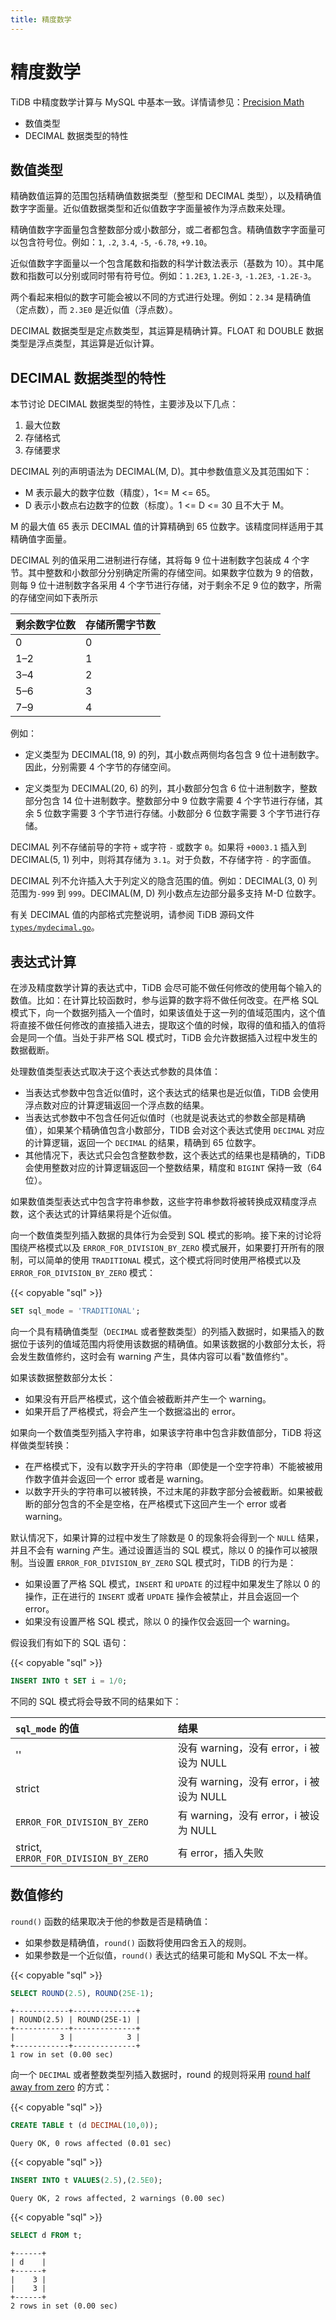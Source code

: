 ```yaml
---
title: 精度数学
---
```


# 精度数学

TiDB 中精度数学计算与 MySQL 中基本一致。详情请参见：[Precision Math](https://dev.mysql.com/doc/refman/5.7/en/precision-math.html)

- 数值类型
- DECIMAL 数据类型的特性

## 数值类型

精确数值运算的范围包括精确值数据类型（整型和 DECIMAL 类型），以及精确值数字字面量。近似值数据类型和近似值数字字面量被作为浮点数来处理。

精确值数字字面量包含整数部分或小数部分，或二者都包含。精确值数字字面量可以包含符号位。例如：`1`, `.2`, `3.4`, `-5`, `-6.78`, `+9.10`。

近似值数字字面量以一个包含尾数和指数的科学计数法表示（基数为 10）。其中尾数和指数可以分别或同时带有符号位。例如：`1.2E3`, `1.2E-3`, `-1.2E3`, `-1.2E-3`。

两个看起来相似的数字可能会被以不同的方式进行处理。例如：`2.34` 是精确值（定点数），而 `2.3E0` 是近似值（浮点数）。

DECIMAL 数据类型是定点数类型，其运算是精确计算。FLOAT 和 DOUBLE 数据类型是浮点类型，其运算是近似计算。

## DECIMAL 数据类型的特性

本节讨论 DECIMAL 数据类型的特性，主要涉及以下几点：

1. 最大位数
2. 存储格式
3. 存储要求

DECIMAL 列的声明语法为 DECIMAL(M, D)。其中参数值意义及其范围如下：

- M 表示最大的数字位数（精度），1<= M <= 65。
- D 表示小数点右边数字的位数（标度）。1 <= D <= 30 且不大于 M。

M 的最大值 65 表示 DECIMAL 值的计算精确到 65 位数字。该精度同样适用于其精确值字面量。

DECIMAL 列的值采用二进制进行存储，其将每 9 位十进制数字包装成 4 个字节。其中整数和小数部分分别确定所需的存储空间。如果数字位数为 9 的倍数，则每 9 位十进制数字各采用 4 个字节进行存储，对于剩余不足 9 位的数字，所需的存储空间如下表所示

| 剩余数字位数 | 存储所需字节数 |
| --- | --- |
| 0   | 0 |
| 1–2 | 1 |
| 3–4 | 2 |
| 5–6 | 3 |
| 7–9 | 4 |

例如：

+ 定义类型为 DECIMAL(18, 9) 的列，其小数点两侧均各包含 9 位十进制数字。因此，分别需要 4 个字节的存储空间。 

+ 定义类型为 DECIMAL(20, 6) 的列，其小数部分包含 6 位十进制数字，整数部分包含 14 位十进制数字。整数部分中 9 位数字需要 4 个字节进行存储，其余 5 位数字需要 3 个字节进行存储。小数部分 6 位数字需要 3 个字节进行存储。

DECIMAL 列不存储前导的字符 `+` 或字符 `-` 或数字 `0`。如果将 `+0003.1` 插入到 DECIMAL(5, 1) 列中，则将其存储为 `3.1`。对于负数，不存储字符 `-` 的字面值。

DECIMAL 列不允许插入大于列定义的隐含范围的值。例如：DECIMAL(3, 0) 列范围为`-999` 到 `999`。DECIMAL(M, D) 列小数点左边部分最多支持 M-D 位数字。

有关 DECIMAL 值的内部格式完整说明，请参阅 TiDB 源码文件 [`types/mydecimal.go`](https://github.com/pingcap/tidb/blob/release-7.1/types/mydecimal.go)。

## 表达式计算

在涉及精度数学计算的表达式中，TiDB 会尽可能不做任何修改的使用每个输入的数值。比如：在计算比较函数时，参与运算的数字将不做任何改变。在严格 SQL 模式下，向一个数据列插入一个值时，如果该值处于这一列的值域范围内，这个值将直接不做任何修改的直接插入进去，提取这个值的时候，取得的值和插入的值将会是同一个值。当处于非严格 SQL 模式时，TiDB 会允许数据插入过程中发生的数据截断。

处理数值类型表达式取决于这个表达式参数的具体值：

* 当表达式参数中包含近似值时，这个表达式的结果也是近似值，TiDB 会使用浮点数对应的计算逻辑返回一个浮点数的结果。
* 当表达式参数中不包含任何近似值时（也就是说表达式的参数全部是精确值），如果某个精确值包含小数部分，TIDB 会对这个表达式使用 `DECIMAL` 对应的计算逻辑，返回一个 `DECIMAL` 的结果，精确到 65 位数字。
* 其他情况下，表达式只会包含整数参数，这个表达式的结果也是精确的，TiDB 会使用整数对应的计算逻辑返回一个整数结果，精度和 `BIGINT` 保持一致（64 位）。

如果数值类型表达式中包含字符串参数，这些字符串参数将被转换成双精度浮点数，这个表达式的计算结果将是个近似值。

向一个数值类型列插入数据的具体行为会受到 SQL 模式的影响。接下来的讨论将围绕严格模式以及 `ERROR_FOR_DIVISION_BY_ZERO` 模式展开，如果要打开所有的限制，可以简单的使用 `TRADITIONAL` 模式，这个模式将同时使用严格模式以及 `ERROR_FOR_DIVISION_BY_ZERO` 模式：

{{< copyable "sql" >}}

```sql
SET sql_mode = 'TRADITIONAL';
```

向一个具有精确值类型（`DECIMAL` 或者整数类型）的列插入数据时，如果插入的数据位于该列的值域范围内将使用该数据的精确值。如果该数据的小数部分太长，将会发生数值修约，这时会有 warning 产生，具体内容可以看"数值修约"。

如果该数据整数部分太长：

* 如果没有开启严格模式，这个值会被截断并产生一个 warning。
* 如果开启了严格模式，将会产生一个数据溢出的 error。

如果向一个数值类型列插入字符串，如果该字符串中包含非数值部分，TiDB 将这样做类型转换：

* 在严格模式下，没有以数字开头的字符串（即使是一个空字符串）不能被被用作数字值并会返回一个 error 或者是 warning。
* 以数字开头的字符串可以被转换，不过末尾的非数字部分会被截断。如果被截断的部分包含的不全是空格，在严格模式下这回产生一个 error 或者 warning。

默认情况下，如果计算的过程中发生了除数是 0 的现象将会得到一个 `NULL` 结果，并且不会有 warning 产生。通过设置适当的 SQL 模式，除以 0 的操作可以被限制。当设置 `ERROR_FOR_DIVISION_BY_ZERO` SQL 模式时，TiDB 的行为是：

* 如果设置了严格 SQL 模式，`INSERT` 和 `UPDATE` 的过程中如果发生了除以 0 的操作，正在进行的 `INSERT` 或者 `UPDATE` 操作会被禁止，并且会返回一个 error。
* 如果没有设置严格 SQL 模式，除以 0 的操作仅会返回一个 warning。

假设我们有如下的 SQL 语句：

{{< copyable "sql" >}}

```sql
INSERT INTO t SET i = 1/0;
```

不同的 SQL 模式将会导致不同的结果如下：

| `sql_mode` 的值 | 结果 |
| :--- | :--- |
| '' | 没有 warning，没有 error，i 被设为 NULL |
| strict | 没有 warning，没有 error，i 被设为 NULL |
| `ERROR_FOR_DIVISION_BY_ZERO` | 有 warning，没有 error，i 被设为 NULL |
| strict, `ERROR_FOR_DIVISION_BY_ZERO` | 有 error，插入失败 |

## 数值修约

`round()` 函数的结果取决于他的参数是否是精确值：

* 如果参数是精确值，`round()` 函数将使用四舍五入的规则。
* 如果参数是一个近似值，`round()` 表达式的结果可能和 MySQL 不太一样。

{{< copyable "sql" >}}

```sql
SELECT ROUND(2.5), ROUND(25E-1);
```

```
+------------+--------------+
| ROUND(2.5) | ROUND(25E-1) |
+------------+--------------+
|          3 |            3 |
+------------+--------------+
1 row in set (0.00 sec)
```

向一个 `DECIMAL` 或者整数类型列插入数据时，round 的规则将采用 [round half away from zero](https://en.wikipedia.org/wiki/Rounding#Round_half_away_from_zero) 的方式：

{{< copyable "sql" >}}

```sql
CREATE TABLE t (d DECIMAL(10,0));
```

```
Query OK, 0 rows affected (0.01 sec)
```

{{< copyable "sql" >}}

```sql
INSERT INTO t VALUES(2.5),(2.5E0);
```

```
Query OK, 2 rows affected, 2 warnings (0.00 sec)
```

{{< copyable "sql" >}}

```sql
SELECT d FROM t;
```

```
+------+
| d    |
+------+
|    3 |
|    3 |
+------+
2 rows in set (0.00 sec)
```
